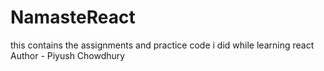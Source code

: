 # NamasteReact
this contains the assignments and practice code i did while learning react
<br>
Author - Piyush Chowdhury

